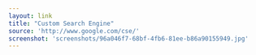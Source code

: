 ```yaml
---
layout: link
title: "Custom Search Engine"
source: 'http://www.google.com/cse/'
screenshot: 'screenshots/96a046f7-68bf-4fb6-81ee-b86a90155949.jpg'
---
```



